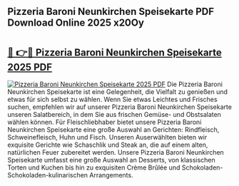 ## Pizzeria Baroni Neunkirchen Speisekarte PDF Download Online 2025 x20Oy

# <h2><a href="http://gcef75.nevu.top/?p=Pizzeria+Baroni+Neunkirchen+Speisekarte">🔗 👉🔴 Pizzeria Baroni Neunkirchen Speisekarte 2025 PDF</a></h2>

[![Pizzeria Baroni Neunkirchen Speisekarte 2025 PDF](https://i.imgur.com/dBaPXMq.png)](http://gcef75.nevu.top/?p=Pizzeria+Baroni+Neunkirchen+Speisekarte)
Die Pizzeria Baroni Neunkirchen Speisekarte ist eine Gelegenheit, die Vielfalt zu genießen und etwas für sich selbst zu wählen. Wenn Sie etwas Leichtes und Frisches suchen, empfehlen wir auf unserer Pizzeria Baroni Neunkirchen Speisekarte unseren Salatbereich, in dem Sie aus frischen Gemüse- und Obstsalaten wählen können. Für Fleischliebhaber bietet unsere Pizzeria Baroni Neunkirchen Speisekarte eine große Auswahl an Gerichten: Rindfleisch, Schweinefleisch, Huhn und Fisch. Unseren Auserwählten bieten wir exquisite Gerichte wie Schaschlik und Steak an, die auf einem alten, natürlichen Feuer zubereitet werden. Unsere Pizzeria Baroni Neunkirchen Speisekarte umfasst eine große Auswahl an Desserts, von klassischen Torten und Kuchen bis hin zu exquisiten Crème Brûlée und Schokoladen-Schokoladen-kulinarischen Arrangements.
